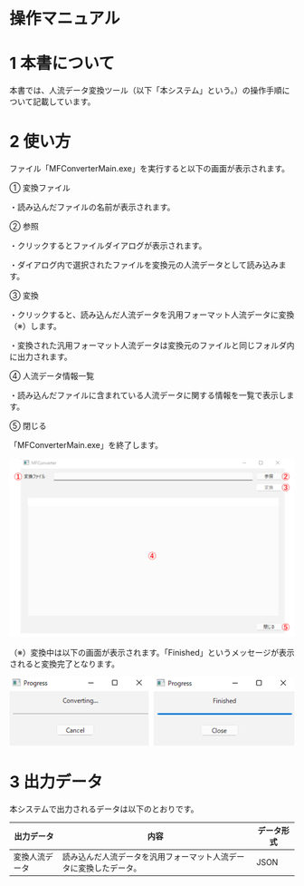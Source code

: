 # 操作マニュアル

# 1 本書について

本書では、人流データ変換ツール（以下「本システム」という。）の操作手順について記載しています。

# 2 使い方

ファイル「MFConverterMain.exe」を実行すると以下の画面が表示されます。

① 変換ファイル

・読み込んだファイルの名前が表示されます。

② 参照

・クリックするとファイルダイアログが表示されます。

・ダイアログ内で選択されたファイルを変換元の人流データとして読み込みます。

③ 変換

・クリックすると、読み込んだ人流データを汎用フォーマット人流データに変換（※）します。

・変換された汎用フォーマット人流データは変換元のファイルと同じフォルダ内に出力されます。

④ 人流データ情報一覧

・読み込んだファイルに含まれている人流データに関する情報を一覧で表示します。

⑤ 閉じる

「MFConverterMain.exe」を終了します。

![](../resources/userMan/MFConverter01.png)

（※）変換中は以下の画面が表示されます。「Finished」というメッセージが表示されると変換完了となります。

![](../resources/userMan/Converting.png)

# 3 出力データ

本システムで出力されるデータは以下のとおりです。

| 出力データ     | 内容                                                         | データ形式     |
| ------------- | ------------------------------------------------------------ | ------------- |
| 変換人流データ | 読み込んだ人流データを汎用フォーマット人流データに変換したデータ。 | JSON          |
